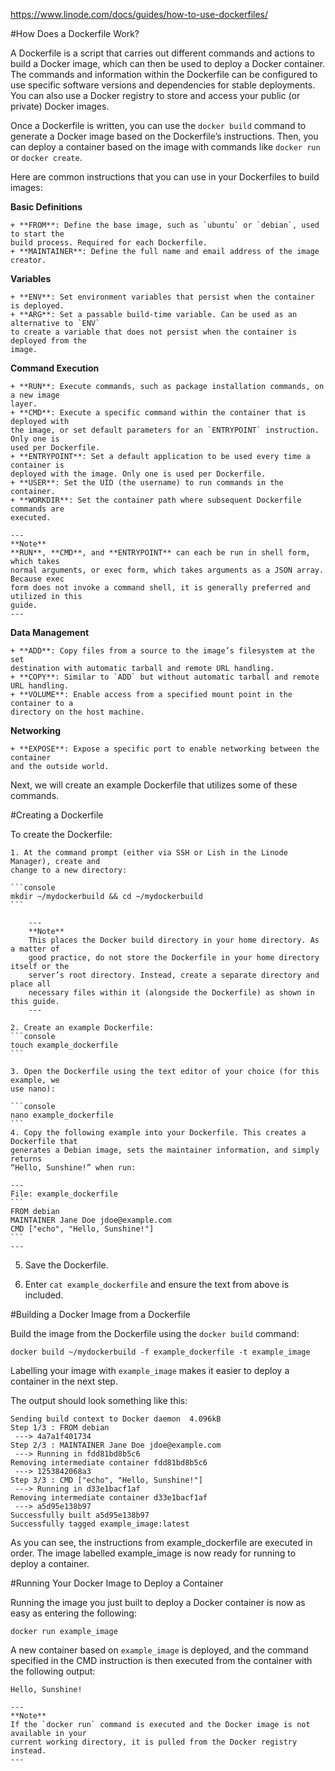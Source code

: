<https://www.linode.com/docs/guides/how-to-use-dockerfiles/>



#How Does a Dockerfile Work?

A Dockerfile is a script that carries out different commands and actions to build a 
Docker image, which can then be used to deploy a Docker container. The commands and 
information within the Dockerfile can be configured to use specific software versions 
and dependencies for stable deployments. You can also use a Docker registry to store 
and access your public (or private) Docker images.

Once a Dockerfile is written, you can use the `docker build` command to generate 
a Docker image based on the Dockerfile’s instructions. Then, you can deploy a container 
based on the image with commands like `docker run` or `docker create`.

Here are common instructions that you can use in your Dockerfiles to build images:

**Basic Definitions**

    + **FROM**: Define the base image, such as `ubuntu` or `debian`, used to start the 
    build process. Required for each Dockerfile.
    + **MAINTAINER**: Define the full name and email address of the image creator.

**Variables**

    + **ENV**: Set environment variables that persist when the container is deployed.
    + **ARG**: Set a passable build-time variable. Can be used as an alternative to `ENV` 
    to create a variable that does not persist when the container is deployed from the 
    image.

**Command Execution**

    + **RUN**: Execute commands, such as package installation commands, on a new image 
    layer.
    + **CMD**: Execute a specific command within the container that is deployed with 
    the image, or set default parameters for an `ENTRYPOINT` instruction. Only one is 
    used per Dockerfile.
    + **ENTRYPOINT**: Set a default application to be used every time a container is 
    deployed with the image. Only one is used per Dockerfile.
    + **USER**: Set the UID (the username) to run commands in the container.
    + **WORKDIR**: Set the container path where subsequent Dockerfile commands are 
    executed.

    ---
    **Note**
    **RUN**, **CMD**, and **ENTRYPOINT** can each be run in shell form, which takes 
    normal arguments, or exec form, which takes arguments as a JSON array. Because exec 
    form does not invoke a command shell, it is generally preferred and utilized in this 
    guide.
    ---

**Data Management**

    + **ADD**: Copy files from a source to the image’s filesystem at the set 
    destination with automatic tarball and remote URL handling.
    + **COPY**: Similar to `ADD` but without automatic tarball and remote URL handling.
    + **VOLUME**: Enable access from a specified mount point in the container to a 
    directory on the host machine.

**Networking**

    + **EXPOSE**: Expose a specific port to enable networking between the container 
    and the outside world.

Next, we will create an example Dockerfile that utilizes some of these commands.

#Creating a Dockerfile

To create the Dockerfile:

    1. At the command prompt (either via SSH or Lish in the Linode Manager), create and 
    change to a new directory:

    ```console
    mkdir ~/mydockerbuild && cd ~/mydockerbuild
    ```

        ---
        **Note**
        This places the Docker build directory in your home directory. As a matter of 
        good practice, do not store the Dockerfile in your home directory itself or the 
        server’s root directory. Instead, create a separate directory and place all 
        necessary files within it (alongside the Dockerfile) as shown in this guide.
        ---

    2. Create an example Dockerfile:
    ```console
    touch example_dockerfile
    ```

    3. Open the Dockerfile using the text editor of your choice (for this example, we 
    use nano):

    ```console
    nano example_dockerfile
    ```
    4. Copy the following example into your Dockerfile. This creates a Dockerfile that 
    generates a Debian image, sets the maintainer information, and simply returns 
    “Hello, Sunshine!” when run:

    ---
    File: example_dockerfile
    ```
    FROM debian
    MAINTAINER Jane Doe jdoe@example.com
    CMD ["echo", "Hello, Sunshine!"]
    ```
    ---

5. Save the Dockerfile.

6. Enter `cat example_dockerfile` and ensure the text from above is included.


#Building a Docker Image from a Dockerfile

Build the image from the Dockerfile using the `docker build` command:

```console
docker build ~/mydockerbuild -f example_dockerfile -t example_image
```

Labelling your image with `example_image` makes it easier to deploy a container in 
the next step.

The output should look something like this:

```console
Sending build context to Docker daemon  4.096kB
Step 1/3 : FROM debian
 ---> 4a7a1f401734
Step 2/3 : MAINTAINER Jane Doe jdoe@example.com
 ---> Running in fdd81bd8b5c6
Removing intermediate container fdd81bd8b5c6
 ---> 1253842068a3
Step 3/3 : CMD ["echo", "Hello, Sunshine!"]
 ---> Running in d33e1bacf1af
Removing intermediate container d33e1bacf1af
 ---> a5d95e138b97
Successfully built a5d95e138b97
Successfully tagged example_image:latest
```

As you can see, the instructions from example_dockerfile are executed in order. The 
image labelled example_image is now ready for running to deploy a container.


#Running Your Docker Image to Deploy a Container

Running the image you just built to deploy a Docker container is now as easy as 
entering the following:


```console
docker run example_image
```
A new container based on `example_image` is deployed, and the command specified in the 
CMD instruction is then executed from the container with the following output:
```console
Hello, Sunshine!
```

    ---
    **Note**
    If the `docker run` command is executed and the Docker image is not available in your 
    current working directory, it is pulled from the Docker registry instead.
    ---










